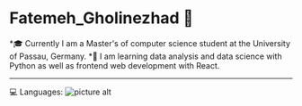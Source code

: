 # Fatemeh_Gholinezhad 👋

*🎓 Currently I am a Master's of computer science student at the University of Passau, Germany.
*🌱 I am learning data analysis and data science with Python as well as frontend web development with React.

- - - - - -

💻 Languages:
![picture alt](https://camo.githubusercontent.com/27250b9f428b32314f8610e1a996939cc116da5f8c4d8a2f8ed37104275085b8/68747470733a2f2f696d672e736869656c64732e696f2f62616467652f507974686f6e2d3134333534433f7374796c653d666f722d7468652d6261646765266c6f676f3d707974686f6e266c6f676f436f6c6f723d7768697465)

